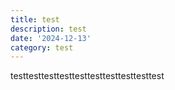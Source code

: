 ```yaml
---
title: test
description: test
date: '2024-12-13'
category: test
---
```

testtesttesttesttesttesttesttesttesttest
